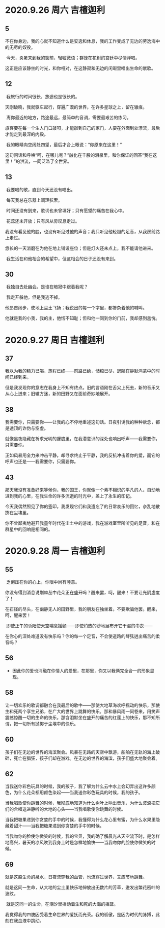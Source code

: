 # 2020.9.26 周六 吉檀迦利

## 5

​	不在你身边，我的心就不知道什么是安逸和休息，我的工作变成了无边的劳逸海中的无尽的奴役。

​	今天，炎暑来到我的窗前，轻嘘微语；群蜂在花树的宫廷中尽情弹唱。 

​	这正是应该静坐的时光，和你相对，在这静寂和无边的闲暇里唱出生命的献歌。



## 12

​	我旅行的时间很长，旅途也是很长的。

​	天刚破晓，我就驱车起行，穿遍广漠的世界，在许多星球之上，留在辙痕。

​	离你最近的地方，路途最远，最简单的音调，需要最艰苦的练习。

​	旅客要在每一个生人门口敲叩，才能敲到自己的家门，人要在外面到处漂流，最后才能走到最深的内殿。

​	我的眼睛向空阔处四望，最后才合上眼说：“你原来在这里！”

​	这句问话和呼唤“呵，在哪儿呢？”融化在千股的泪泉里，和你保证的回答“我在这里！”的洪流，一同泛滥了全世界。



## 13

​	我要唱的歌，直到今天还没有唱出。

​	每天我总在乐器上调理弦索。

​	时间还没有到来，歌词也未曾填好；只有愿望的痛苦在我心中。

​	花蕊还未开放；只有风从旁叹息走过。

​	我没有看见他的脸，也没有听见过他的声音；我只听见他轻蹑的足音，从我房前路上走过。

​	悠长的一天消磨在为他在地上铺设座位；但是灯火还未点上，我不能请他进来。

​	我生活在和他相会的希望中，但这相会的日子还没有来到。



## 30

​	我独自去赴幽会。是谁在暗寂中跟着我呢？

​	我走开躲他，但是我逃不掉。

​	他昂首阔步，使地上尘土飞扬；我说出的每一个字里，都掺杂着他的喊叫。

​	他就是我的小我，我的主，他恬不知耻；但和他一同到你的门前，我却感到羞愧。

# 2020.9.27 周日 吉檀迦利

## 37

​	我以为我的精力已竭，旅程已终——前路已绝，储粮已尽，退隐在静默鸿蒙中的时间已经到来。

​	但是我发现你的意志在我身上不知有终点。旧的言语刚在舌尖上死去，新的音乐又从心上迸来；旧辙方迷，新的田野又在面前奇妙地展开。



## 38

​	我需要你，只需要你——让我的心不停地重述这句话。日夜引诱我的种种欲念，都是透顶的诈伪与空虚。

​	就像黑夜隐藏在祈求光明的朦胧里，在我潜意识的深处也响出呼声——我需要你，只需要你。

​	正如风暴用全力来冲击平静，却寻求终止于平静，我的反抗冲击着你的爱，而它的呼声也还是——我需要你，只需要你。



## 43

​	那天我没有准备好来等候你，我的国王，你就像一个素不相识的平凡的人，自动地进到我的心里，在我生命的许多流逝的时光中，盖上了永生的印记。

​	今天我偶然照见了你的签印，我发现它们和我遗忘了的日常哀乐的回忆，杂乱地散掷在尘埃里。

​	你不曾鄙夷地避开我童年时代在尘土中的游戏，我在游戏室里所听见的足音，和在群星中的回响是相同的。

# 2020.9.28 周一 吉檀迦利

## 55

​	乏倦压在你的心上，你眼中尚有睡意。

​	你没有得到消息说荆棘丛中花朵正在盛开吗？醒来罢，呵，醒来！不要让光阴虚度了！

​	在石径的尽头，在幽静无人的田野里，我的朋友在独坐着。不要欺骗他罢。醒来，呵，醒来罢！

​	即使正午的骄阳使天空喘息摇颤——即使灼热的沙地展布开它干渴的巾衣——

​	在你心的深处难道没有快乐吗？你的每一个足音，不会使道路的琴弦迸出痛苦的柔音吗？



## 56

 - 因此你的爱也消融在你情人的爱里，在那里，你又以我俩完全合一的形象显现。



## 58

​	让一切欢乐的歌调都融合在我最后的歌中——那使大地草海欢呼摇动的快乐，那使生和死两个孪生兄弟，在广大的世界上跳舞的快乐，那和暴风雨一同卷来，用笑声震撼惊醒一切的生命的快乐，那含泪默坐在盛开的痛苦的红莲上的快乐，那不知所谓，把一切所有抛掷于尘埃中的快乐。



## 60

​	孩子们在无边的世界的海滨聚会。风暴在无路的天空中飘游，船舶在无轨的海上破碎，死亡在猖狂，孩子们却在游戏。在无边的世界的海滨，孩子们盛大地聚会着。



## 62

​	当我送你彩色玩具的时候，我的孩子，我了解为什么云中水上会幻弄出这许多颜色，为什么花朵都用颜色染起——当我送你彩色玩具的时候，我的孩子。

​	当我唱歌使你跳舞的时候，我彻底地知道为什么树叶上响出音乐，为什么波浪把它们的合唱送进静听的大地的心头——当我唱歌使你跳舞的时候。

​	当我把糖果递到你贪婪的手中的时候，我懂得为什么花心里有蜜，为什么水果里隐藏着甜汁——当我把糖果递到你贪婪的手中的时候。

​	当我吻你的脸使你微笑的时候，我的宝贝，我的确了解晨光从天空流下时，是怎样地高兴，暑天的凉风吹到我身上时是怎样地愉快——当我吻你的脸使你微笑的时候。



## 69

​	就是这股生命的泉水，日夜流穿我的血管，也流穿过世界，又应节地跳舞。

​	就是这同一生命，从大地的尘土里快乐地伸放出无数片的芳草，迸发出繁花密叶的波纹。

​	就是这同一的生命，在潮汐里摇动着生和死的大海的摇篮。

​	我觉得我的四肢因受着生命世界的爱抚而光荣。我的骄傲，是因为时代的脉搏，此刻在我血液中跳动。



